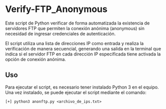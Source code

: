 # Verify-FTP_Anonymous

Este script de Python  verificar de forma automatizada la existencia de servidores FTP que permiten la conexión anónima (anonymous) sin necesidad de ingresar credenciales de autenticación.

El script utiliza una lista de direcciones IP como entrada y realiza la verificación de manera secuencial, generando una salida en la terminal que indica si el servidor FTP en cada dirección IP especificada tiene activada la opción de conexión anónima.

## **Uso**

Para ejecutar el script, es necesario tener instalado Python 3 en el equipo. Una vez instalado, se puede ejecutar el script mediante el comando:

```
[+] python3 anonftp.py <archivo_de_ips.txt>
```
